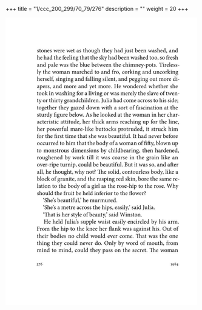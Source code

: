 +++
title = "1/ccc_200_299/70_79/276"
description = ""
weight = 20
+++

<img class="center-fit-jpg" src="/jpg_/out_jpg_1984__276.jpg" ></img>

